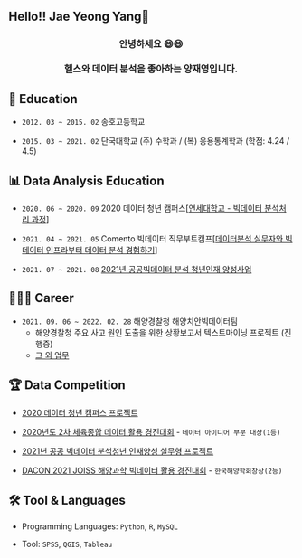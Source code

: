 ## Hello!! Jae Yeong Yang👋

<h3 align = "center">안녕하세요 😄😄<br><br>헬스와 데이터 분석을 좋아하는 양재영입니다.</h3>

## 📒 Education

- `2012. 03 ~ 2015. 02` 송호고등학교

- `2015. 03 ~ 2021. 02` 단국대학교 (주) 수학과 / (복) 응용통계학과 (학점: 4.24 / 4.5)

## 📊 Data Analysis Education

- `2020. 06 ~ 2020. 09` 2020 데이터 청년 캠퍼스[[연세대학교 - 빅데이터 분석처리 과정](https://github.com/DaeWang-Ima/2020-Data-Youth-Campus)]

- `2021. 04 ~ 2021. 05` Comento 빅데이터 직무부트캠프[[데이터분석 실무자와 빅데이터 인프라부터 데이터 분석 경험하기](https://github.com/DaeWang-Ima/Comento-BigData)]

- `2021. 07 ~ 2021. 08` [2021년 공공빅데이터 분석 청년인재 양성사업](https://github.com/DaeWang-Ima/2021-Public-Bigdata-Analysis)

## 🧑🏻‍💻 Career

- `2021. 09. 06 ~ 2022. 02. 28` 해양경찰청 해양치안빅데이터팀
  - 해양경찰청 주요 사고 원인 도출을 위한 상황보고서 텍스트마이닝 프로젝트 (진행중)
  - [그 외 업무](https://github.com/DaeWang-Ima/KCG-Internship)

## 🏆 Data Competition

- [2020 데이터 청년 캠퍼스 프로젝트](https://github.com/DaeWang-Ima/2020-Data-Youth-Campus/blob/main/발표%20자료/%5B타요%5D_교통정보%20활용%20미래%20교통%20상황예측%20모델%20개발.pdf)

- [2020년도 2차 체육종합 데이터 활용 경진대회](https://github.com/DaeWang-Ima/KSPO-Data-Competition/blob/main/발표%20자료/%5B휩쓰리%5D_장애인%20스포츠%20강좌%20이용권%20어플리케이션.pdf) - `데이터 아이디어 부분 대상(1등)`

- [2021년 공공 빅데이터 분석청년 인재양성 실무형 프로젝트](https://github.com/DaeWang-Ima/2021-Public-Bigdata-Analysis/blob/main/발표%20자료/%5B경인권%2044조%5D_서울시%20스마트%20분리수거%20기기%20우선%20입지%20선정.pdf)

- [DACON 2021 JOISS 해양과학 빅데이터 활용 경진대회](https://dacon.io/competitions/official/235793/codeshare/3664?page=1&dtype=random) - `한국해양학회장상(2등)`

## 🛠 Tool & Languages

- Programming Languages: `Python`, `R`, `MySQL`

- Tool: `SPSS`, `QGIS`, `Tableau`
